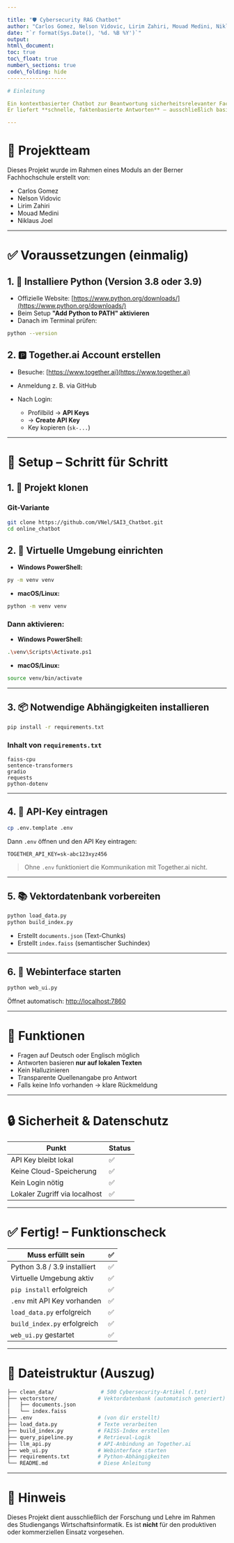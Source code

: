 ```yaml
---

title: "🛡️ Cybersecurity RAG Chatbot"
author: "Carlos Gomez, Nelson Vidovic, Lirim Zahiri, Mouad Medini, Niklaus Joel"
date: "`r format(Sys.Date(), '%d. %B %Y')`"
output:
html\_document:
toc: true
toc\_float: true
number\_sections: true
code\_folding: hide
-------------------

# Einleitung

Ein kontextbasierter Chatbot zur Beantwortung sicherheitsrelevanter Fachfragen auf Basis von **500+ wissenschaftlichen Cybersecurity-Artikeln** (Textformat).
Er liefert **schnelle, faktenbasierte Antworten** – ausschließlich basierend auf vorhandenen Dokumenten.

---
```


# 📌 Projektteam

Dieses Projekt wurde im Rahmen eines Moduls an der Berner Fachhochschule erstellt von:

* Carlos Gomez
* Nelson Vidovic
* Lirim Zahiri
* Mouad Medini
* Niklaus Joel

---

# ✅ Voraussetzungen (einmalig)

## 1. 🔧 Installiere Python (Version 3.8 oder 3.9)

* Offizielle Website: [https://www.python.org/downloads/](https://www.python.org/downloads/)
* Beim Setup **"Add Python to PATH" aktivieren**
* Danach im Terminal prüfen:

```bash
python --version
```

## 2. 🅿️ Together.ai Account erstellen

* Besuche: [https://www.together.ai](https://www.together.ai)
* Anmeldung z. B. via GitHub
* Nach Login:

  * Profilbild → **API Keys**
  * → **Create API Key**
  * Key kopieren (`sk-...`)
 
  

---

# 🔧 Setup – Schritt für Schritt

## 1. 📁 Projekt klonen

### Git-Variante

```bash
git clone https://github.com/VNel/SAI3_Chatbot.git
cd online_chatbot
```


## 2. 🧪 Virtuelle Umgebung einrichten

* **Windows PowerShell:**

```bash
py -m venv venv
```

* **macOS/Linux:**

```bash
python -m venv venv
```

### Dann aktivieren:

* **Windows PowerShell:**

```bash
.\venv\Scripts\Activate.ps1
```

* **macOS/Linux:**

```bash
source venv/bin/activate
```

---

## 3. 📦 Notwendige Abhängigkeiten installieren

```bash
pip install -r requirements.txt
```

### Inhalt von `requirements.txt`

```text
faiss-cpu
sentence-transformers
gradio
requests
python-dotenv
```

---

## 4. 🔐 API-Key eintragen

```bash
cp .env.template .env
```

Dann `.env` öffnen und den API Key eintragen:

```env
TOGETHER_API_KEY=sk-abc123xyz456
```

> Ohne `.env` funktioniert die Kommunikation mit Together.ai nicht.

---

## 5. 📚 Vektordatenbank vorbereiten

```bash
python load_data.py
python build_index.py
```

* Erstellt `documents.json` (Text-Chunks)
* Erstellt `index.faiss` (semantischer Suchindex)

---

## 6. 🚀 Webinterface starten

```bash
python web_ui.py
```

Öffnet automatisch:
[http://localhost:7860](http://localhost:7860)

---

# 💬 Funktionen

* Fragen auf Deutsch oder Englisch möglich
* Antworten basieren **nur auf lokalen Texten**
* Kein Halluzinieren
* Transparente Quellenangabe pro Antwort
* Falls keine Info vorhanden → klare Rückmeldung

---

# 🔒 Sicherheit & Datenschutz

| Punkt                         | Status |
| ----------------------------- | ------ |
| API Key bleibt lokal          | ✅      |
| Keine Cloud-Speicherung       | ✅      |
| Kein Login nötig              | ✅      |
| Lokaler Zugriff via localhost | ✅      |

---

# ✅ Fertig! – Funktionscheck

| Muss erfüllt sein            | ✅ |
| ---------------------------- | - |
| Python 3.8 / 3.9 installiert | ✅ |
| Virtuelle Umgebung aktiv     | ✅ |
| `pip install` erfolgreich    | ✅ |
| `.env` mit API Key vorhanden | ✅ |
| `load_data.py` erfolgreich   | ✅ |
| `build_index.py` erfolgreich | ✅ |
| `web_ui.py` gestartet        | ✅ |

---

# 📂 Dateistruktur (Auszug)

```bash
├── clean_data/               # 500 Cybersecurity-Artikel (.txt)
├── vectorstore/             # Vektordatenbank (automatisch generiert)
│   ├── documents.json
│   └── index.faiss
├── .env                     # (von dir erstellt)
├── load_data.py             # Texte verarbeiten
├── build_index.py           # FAISS-Index erstellen
├── query_pipeline.py        # Retrieval-Logik
├── llm_api.py               # API-Anbindung an Together.ai
├── web_ui.py                # Webinterface starten
├── requirements.txt         # Python-Abhängigkeiten
└── README.md                # Diese Anleitung
```

---

# 📎 Hinweis

Dieses Projekt dient ausschließlich der Forschung und Lehre im Rahmen des Studiengangs Wirtschaftsinformatik.
Es ist **nicht** für den produktiven oder kommerziellen Einsatz vorgesehen.
